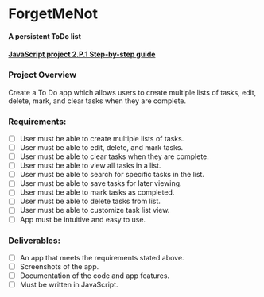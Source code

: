 # ForgetMeNot
#### A persistent ToDo list
#### [JavaScript project 2.P.1 Step-by-step guide](https://mtec.instructure.com/courses/794448/pages/2-dot-p-1-%7C-todo-app-step-by-step-guide?module_item_id=17368524)

### Project Overview
Create a To Do app which allows users to create multiple lists of tasks, edit, delete, mark, and clear tasks when they are complete.

### Requirements:
 - [ ] User must be able to create multiple lists of tasks.
 - [ ] User must be able to edit, delete, and mark tasks.
 - [ ] User must be able to clear tasks when they are complete.
 - [ ] User must be able to view all tasks in a list.
 - [ ] User must be able to search for specific tasks in the list.
 - [ ] User must be able to save tasks for later viewing.
 - [ ] User must be able to mark tasks as completed.
 - [ ] User must be able to delete tasks from list.
 - [ ] User must be able to customize task list view.
 - [ ] App must be intuitive and easy to use.

### Deliverables:
 - [ ] An app that meets the requirements stated above.
 - [ ] Screenshots of the app.
 - [ ] Documentation of the code and app features.
 - [ ] Must be written in JavaScript.

